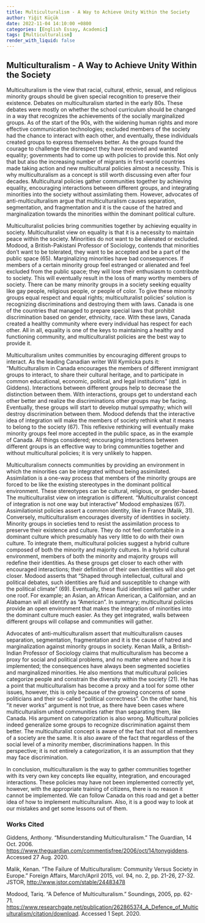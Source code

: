 ```yaml
---
title: Multiculturalism - A Way to Achieve Unity Within the Society
author: Yiğit Küçük
date: 2022-11-04 14:10:00 +0800
categories: [English Essay, Academic]
tags: [Multiculturalism]
render_with_liquid: false
---
```


## Multiculturalism - A Way to Achieve Unity Within the Society

Multiculturalism is the view that racial, cultural, ethnic, sexual, and religious minority groups should be given special recognition to preserve their existence.
Debates on multiculturalism started in the early 80s. These debates were mostly on whether the school curriculum should be changed in a way that recognizes the achievements of the socially marginalized groups. As of the start of the 90s, with the widening human rights and more effective communication technologies; excluded
members of the society had the chance to interact with each other, and eventually, these individuals created groups to express themselves better. As the groups found the courage to challenge the disrespect they have received and wanted equality; governments had to come up with policies to provide this. Not only that but also the increasing number of migrants in first-world countries made taking action and new multicultural policies almost a necessity. This is why multiculturalism as a concept is still worth discussing even after four decades. Multicultural policies gather communities together by achieving equality, encouraging interactions between
different groups, and integrating minorities into the society without assimilating them. However, advocates of anti-multiculturalism argue that multiculturalism causes separation, segmentation, and fragmentation and it is the cause of the hatred and marginalization towards the minorities within the dominant political culture.
 
Multiculturalist policies bring communities together by achieving equality in society. Multiculturalist view on equality is that it is a necessity to maintain peace within the society. Minorities do not want to be alienated or excluded. Modood, a British-Pakistani Professor of Sociology, contends that minorities don’t want to be tolerated, they want to be accepted and be a part of the public space (65).
Marginalizing minorities have bad consequences. If members of a certain minority group feel estranged or alienated and feel excluded from the public space; they will lose their enthusiasm to contribute to society. This will eventually result in the loss of many worthy members of society. There can be many minority groups in a society seeking equality like gay people, religious people, or people of color. To give these minority groups equal respect and equal rights; multiculturalist policies’ solution is
recognizing discriminations and destroying them with laws. Canada is one of the countries that managed to prepare special laws that prohibit discrimination based on gender, ethnicity, race. With these laws, Canada created a healthy community where every individual has respect for each other. All in all, equality is one of the keys to
maintaining a healthy and functioning community, and multiculturalist policies are the best way to provide it.

Multiculturalism unites communities by encouraging different groups to interact. As the leading Canadian writer Will Kymlicka puts it: “Multiculturalism in
Canada encourages the members of different immigrant groups to interact, to share their cultural heritage, and to participate in common educational, economic, political, and legal institutions” (qtd. in Giddens). Interactions between different groups help to decrease the distinction between them. With interactions, groups get to understand each other better and realize the discriminations other groups may be facing. Eventually, these groups will start to develop mutual sympathy; which will destroy discrimination between them. Modood defends that the interactive idea of integration will make the members of society rethink what it means to belong to the society (67). This reflexive rethinking will eventually make minority groups feel more accepted in the public space, as in the example of Canada. All things considered; encouraging interactions between different groups is an effective way to bring communities together and without multicultural policies; it is very unlikely to happen.

Multiculturalism connects communities by providing an environment in which the minorities can be integrated without being assimilated. Assimilation is a one-way process that members of the minority groups are forced to be like the existing stereotypes in the dominant political environment. These stereotypes can be cultural, religious, or gender-based. The multiculturalist view on integration is different.
“Multiculturalist concept of integration is not one way but interactive” Modood emphasizes (67). Assimilationist policies assert a common identity, like in France
(Malik, 31). Conversely, multiculturalism encourages diversity of identities in society. Minority groups in societies tend to resist the assimilation process to preserve their existence and culture. They do not feel comfortable in a dominant culture which presumably has very little to do with their own culture. To integrate them,
multicultural policies suggest a hybrid culture composed of both the minority and majority cultures. In a hybrid cultural environment, members of both the minority and majority groups will redefine their identities. As these groups get closer to each other with encouraged interactions; their definition of their own identities will also get closer. Modood asserts that “Shaped through intellectual, cultural and political debates, such identities are fluid and susceptible to change with the political climate” (69). Eventually, these fluid identities will gather under one roof. For example; an Asian, an African American, a Californian, and an Alabaman will all identify as “American”. In summary; multicultural policies provide an open environment that makes the integration of minorities into the dominant culture much easier. As they get integrated, walls between different groups will collapse and communities will gather.

Advocates of anti-multiculturalism assert that multiculturalism causes separation, segmentation, fragmentation and it is the cause of hatred and
marginalization against minority groups in society. Kenan Malik, a British-Indian Professor of Sociology claims that multiculturalism has become a proxy for social and political problems, and no matter where and how it is implemented; the consequences have always been segmented societies and marginalized minorities. He also mentions that multicultural policies categorize people and constrain the diversity within the society (21). He has a point that multiculturalism has become a proxy and a tool for some other issues, however, this is only because of the growing concerns of some politicians and their so-called “political correctness”. On the other hand, his “it never works” argument is not true, as there have been cases where multiculturalism united communities rather than separating them, like Canada. His argument on categorization is also wrong. Multicultural policies indeed generalize some groups to recognize discrimination against them better. The multiculturalist concept is aware of the fact that not all members of a society are the same. It is also aware of the fact that regardless of the social level of a minority member, discriminations happen. In this perspective; it is not entirely a categorization, it is an assumption that they may face discrimination.
 
In conclusion, multiculturalism is the way to gather communities together with its very own key concepts like equality, integration, and encouraged interactions.
These policies may have not been implemented correctly yet, however, with the appropriate training of citizens, there is no reason it cannot be implemented. We can follow Canada on this road and get a better idea of how to implement multiculturalism. Also, it is a good way to look at our mistakes and get some lessons out of them.


### Works Cited

Giddens, Anthony. “Misunderstanding Multiculturalism.” The Guardian, 14 Oct. 2006. https://www.theguardian.com/commentisfree/2006/oct/14/tonygiddens. Accessed 27 Aug. 2020.

Malik, Kenan. “The Failure of Multiculturalism: Community Versus Society in Europe.” Foreign Affairs, March/April 2015, vol. 94, no. 2, pp. 21-26, 27-32. JSTOR, http://www.jstor.com/stable/24483478

Modood, Tariq. “A Defence of Multiculturalism.” Soundings, 2005, pp. 62-71. https://www.researchgate.net/publication/262865374_A_Defence_of_Multiculturalism/citation/download. Accessed 1 Sept. 2020.
